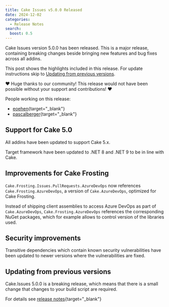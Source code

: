 ```yaml
---
title: Cake Issues v5.0.0 Released
date: 2024-12-02
categories:
  - Release Notes
search:
  boost: 0.5
---
```


Cake Issues version 5.0.0 has been released.
This is a major release, containing breaking changes beside bringing new features and bug fixes across all addins.

<!-- more -->

This post shows the highlights included in this release.
For update instructions skip to [Updating from previous versions](#updating-from-previous-versions).

❤ Huge thanks to our community! This release would not have been possible without your support and contributions! ❤

People working on this release:

* [eoehen](https://github.com/eoehen){target="_blank"}
* [pascalberger](https://github.com/pascalberger){target="_blank"}

## Support for Cake 5.0

All addins have been updated to support Cake 5.x.

Target framework have been updated to .NET 8 and .NET 9 to be in line with Cake.

## Improvements for Cake Frosting

`Cake.Frosting.Issues.PullRequests.AzureDevOps` now references `Cake.Frosting.AzureDevOps`,
a version of `Cake.AzureDevOps`, optimized for Cake Frosting.

Instead of shipping client assemblies to access Azure DevOps as part of `Cake.AzureDevOps`,
`Cake.Frosting.AzureDevOps` references the corresponding NuGet packages, which for example
allows to control version of the libraries used.

## Security improvements

Transitive dependencies which contain known security vulnerabilities have been updated to
newer versions where the vulnerabilities are fixed.

## Updating from previous versions

Cake.Issues 5.0.0 is a breaking release, which means that there is a small change that changes to your
build script are required.

For details see [release notes](https://github.com/cake-contrib/Cake.Issues/releases/tag/5.0.0){target="_blank"}
